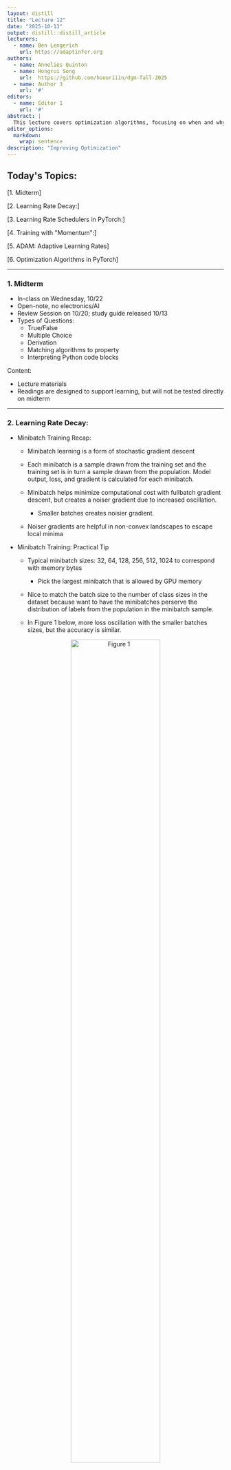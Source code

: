 ```yaml
---
layout: distill
title: "Lecture 12"
date: "2025-10-13"
output: distill::distill_article
lecturers:
  - name: Ben Lengerich
    url: https://adaptinfer.org
authors:
  - name: Annelies Quinton
  - name: Hongrui Song
    url:  https://github.com/hoooriiin/dgm-fall-2025
  - name: Author 3
    url: '#'
editors:
  - name: Editor 1
    url: '#'
abstract: |
  This lecture covers optimization algorithms, focusing on when and why learning rate decay should be employed. 
editor_options:
  markdown:
    wrap: sentence
description: "Improving Optimization"
---
```


## Today's Topics:

[1. Midterm]

[2. Learning Rate Decay:]

[3. Learning Rate Schedulers in PyTorch:]

[4. Training with "Momentum":]

[5. ADAM: Adaptive Learning Rates]

[6. Optimization Algorithms in PyTorch]

------------------------------------------------------------------------

### 1. Midterm

-   In-class on Wednesday, 10/22
-   Open-note, no electronics/AI
-   Review Session on 10/20; study guide released 10/13
-   Types of Questions:
    -   True/False
    -   Multiple Choice
    -   Derivation
    -   Matching algorithms to property
    -   Interpreting Python code blocks

Content:

-   Lecture materials
-   Readings are designed to support learning, but will not be tested directly on midterm

------------------------------------------------------------------------

### 2. Learning Rate Decay:

-   Minibatch Training Recap:

    -   Minibatch learning is a form of stochastic gradient descent

    -   Each minibatch is a sample drawn from the training set and the training set is in turn a sample drawn from the population.
        Model output, loss, and gradient is calculated for each minibatch.

    -   Minibatch helps minimize computational cost with fullbatch gradient descent, but creates a noiser gradient due to increased oscillation.

        -   Smaller batches creates noisier gradient.

    -   Noiser gradients are helpful in non-convex landscapes to escape local minima

-   Minibatch Training: Practical Tip

    -   Typical minibatch sizes: 32, 64, 128, 256, 512, 1024 to correspond with memory bytes

        -   Pick the largest minibatch that is allowed by GPU memory

    -   Nice to match the batch size to the number of class sizes in the dataset because want to have the minibatches perserve the distribution of labels from the population in the minibatch sample.

    -   In Figure 1 below, more loss oscillation with the smaller batches sizes, but the accuracy is similar.

<figure style="text-align:center;">
  <img src="{{ site.baseurl }}{% link assets/img/notes/lecture-12/1.jpg %}" width="70%" alt="Figure 1">
  <figcaption><em>Figure 1. Visualization shown during Lecture 12.</em></figcaption>
</figure>




-   Learning Rate Decay:

    -   Minibatches are samples of the training set, so loss and gradients from the minibatches are approximations.
        This creates oscillations.

    -   To decrease oscillations, we can decay the learning rate to prevent missing the true minimum.

    -   On a practical note, train model without learning rate decay and then fit the decay to what is observed.
        This avoids decaying too fast and missing the minimum.
        This can also be done through validation set testing.

        -   Follows the idea of deep learning to overfit model and then fix the model. This proves the features can model the data.

-   Equations of Learning Rate Decay:

    -   Exponential Decay:
        -   $\eta_t=\eta_0 e^{-k\cdot t}$
            -   $\eta$ is the learning rate

            -   $k$ is the hyperparameter of the decay

            -   $t$ is the epochs

            -   Figure 2 shows that by 100 epochs the learning is drastically different between orange and green/blue:

<figure style="text-align:center;">
  <img src="{{ site.baseurl }}{% link assets/img/notes/lecture-12/2.jpg %}" width="70%" alt="Figure 1">
  <figcaption><em>Figure 1. Visualization shown during Lecture 12.</em></figcaption>
</figure>




-   Learning Rate and Batch Size:

    -   Can get identical accuracy by increasing batch size rather than decreasing learning rate. However, this goes against the initial problem that learning rate decay solves: GPU and memory costs.

------------------------------------------------------------------------

### 3. Learning Rate Schedulers in PyTorch:

-   [Option 1:]{.underline} Call your own junction at the end of each epoch:

-   [Option 2:]{.underline} Use one of the built-in tools in PyTorch.

    1.  The "torch.optim.lr.scheduler.LambdaLR" is the most common, generic version

-   Saving Models in PyTorch:

    -   The model, optimizer, and the tearning rate scheduler all have save functionalities in PyTorch.
        This is essential for reuse and reproducability.

    -   torch.save(model.state_dict(), "...")

    -   torch.save(optimizer.state_dict(), "...")

    -   torch.save(scheduler.state_dict(), "...")

------------------------------------------------------------------------

### 4. Training with "Momentum":

-   The main idea of momentum is to dampen oscillations by using "velocity" which is the speed of the "movement" from previous updates.
    This helps skip over local minima by increasing efficiency.

-   Key take-away: not only move in the direction of the gradient, but also move in the "weighted averaged" direction of the last few updates.

    Gradient $\Delta w_{i,j}(t)$ is the "velocity" $V$:

    $\Delta w_{i,j}(t) := \alpha \cdot \Delta w_{i,j}(t-1) + \eta \cdot \frac{\partial l}{\partial w_{i,j}}(t)$

    -   $\alpha$ is the momentum parameter, usually a value between 0.9 and 0.99.
        This is like a "friction" or dampening parameter.

    -   $\Delta w_{i,j}(t-1)$ update at the previous step

    -   $\eta \cdot \frac{\partial l}{\partial w_{i,j}}(t)$ familiar, regular gradient update

        -   We "average" this by adding it to the previous update.

-   In PyTorch:

    -   "torch.optim.SGD(params, lr=\<required parameter\>, **momentum=0**, dampening=0, weight_decay=0), nesterov=False.

        -   dampening $1-\eta$, how much do you dampen your current minibatch update.

-   Nesterov: A Better Momentum

    -   Given that we know the direction the momentum term will push us (because it was calculated by the previous term), we can skip ahead by applying the previous term's momentum and then calculating loss with the momentum:

        -   Before: $\Delta w(t) := \alpha \cdot \Delta w_{t-1} + \eta \cdot \Delta _w L (w_t)$

            $w_{t+1}:=w_t-\Delta w_t$

        -   Nesterov: $\Delta w(t) := \alpha \cdot \Delta w_{t-1} + \eta \cdot \Delta _w L (w_t - \alpha \cdot \Delta w_{t-1})$

            $w_{t+1}:=w_t-\Delta w_t$

            -   applying momentum term first because it was already calculated in the previous iteration.

<figure style="text-align:center;">
  <img src="{{ site.baseurl }}{% link assets/img/notes/lecture-12/1.jpg %}" width="70%" alt="Figure 1">
  <figcaption><em>Figure 1. Visualization shown during Lecture 12.</em></figcaption>
</figure>




------------------------------------------------------------------------

### 5. ADAM: Adaptive Learning Rates

-   So far: decrease learning if the gradient changes its direction and increase learning if the gradient stays consistent

    -   **Step 1:** Define a local gain $(g)$ for each weight (initialized with $g=1$):

        $\Delta w_{i,j}:=\eta\cdot g_{i,j}\cdot\frac{\partial L}{\partial w_{i,j}}$

    -   **Step 2**:

        -   If gradient is consistent: $g_{i,j}(t) := (t-1)+ \beta$

        -   Else: $g_{i,j}(t) := (t-1) \cdot (1-\beta)$

            -   We multiply so that $g$ does not go negative, but decreases

-   RMSProp is an algorithm created by Geoff Hinton that is similar to AdaDelta.

    -   RMS is "Root Mean Squared" and divides the learning rate by an exponentially decreasing moving average of the squared gradients.

    -   It takes into account that gradients can vary widely in magnitude and damps oscillations like momentum

-   ADAM:

    -   Most widely used optimization algorithm in DL and combines momentum and RMSProp.

        -   [Momentum-like Term:]{.underline}$\Delta w_{i,j}(t) := \alpha \cdot \Delta w_{i,j}(t-1) + \eta \cdot \frac{\partial l}{\partial w_{i,j}}(t)$

            This is written as:$m_t := \alpha \cdot m_{t-1}+(1-\alpha) \cdot \frac{\partial l}{\partial w_{i,j}}(t)$

        -   [RMSProp Term:]{.underline}

            $r:= \beta \cdot MeanSquare(w_{i,j},t-1)+(1-\beta)(\frac{\partial L}{\partial w_{i,j}(t)})^2$

            -   $r$ is the size of the gradients (large $r$ is steep)

        -   [ADAM Update:]{.underline}

            $w_{i,j} := w_i,j - \eta \frac{m_t}{\sqrt{r} + \epsilon}$

------------------------------------------------------------------------

### 6. Optimization Algorithms in PyTorch

-   "torch.optim.SGD(model.parameters(), lr=0.01, momentum = 0.9)"

-   "torch.optim.Adam(model.parameters(), lr=0.0001)"

    -   i.e. "torch.optim.Adam(params, lr = 0.001, betas=(0.9, 0.999), eps=1e-08, weight_decay=0, amsgrad=False)

        -   In the RMSProp equation, $\alpha$ is the "0.9" value and $\beta$ is the 0.999 value.

    -   Remember to save and load optimizer state if you are using momentum/ADAM!

-   Interesting hypothesis about ADAM, everything in machine learning has been engineered around ADAM because of how convenient it is as an optimizer.
    It may not give the best performance, but defaults give the a reliable, solid performance.

------------------------------------------------------------------------



